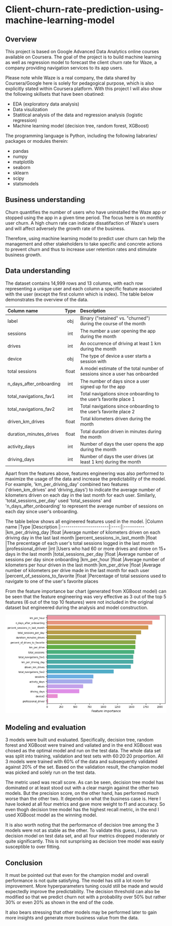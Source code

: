 # Client-churn-rate-prediction-using-machine-learning-model
## **Overview**

This project is based on Google Advanced Data Analytics online courses available on Coursera.
The goal of the project is to build machine learning as well as regression model to forecast the client churn rate for Waze, a company providing navigation services to its app users.

Please note while Waze is a real company, the data shared by Coursera/Google here is solely for pedagogical purpose, which is also explicitly stated within Coursera platform.
With this project I will also show the following skillsets that have been obatined:

* EDA (exploratory data analysis)
* Data visulization
* Statitical analysis of the data and regression analysis (logistic regression)
* Machine learning model (decision tree, random forest, XGBoost)

The programming language is Python, including the following liabraries/ packages or modules therein:

* pandas
* numpy
* matplotlib
* seaborn
* sklearn
* scipy
* statsmodels



## **Business understanding**

Churn quantifies the number of users who have uninstalled the Waze app or stopped using the app in a given time period. The focus here is on monthly user churn. A high churn rate can indicate dissatifaction of Waze's users and will affect adversely the growth rate of the business. 

Therefore, using machine learning model to predict user churn can help the management and other stakeholders to take specific and concrete actions to prevent churn and thus to increase user retention rates and stimulate business growth.


## **Data understanding**

The dataset contains 14,999 rows and 13 columns, with each row representing a unique user and each column a specific feature associated with the user (except the first column which is index). The table below demonstrates the overview of the data.

|Column name |Type |Description
|:-----------------------|:----:|:----------
|label                   |obj   |Binary ("retained" vs. "churned") during the course of the month
|sessions                |int   |The number a user opening the app during the month
|drives                  |int   |An occurrence of driving at least 1 km during the month
|device                  |obj   |The type of device a user starts a session with
|total sessions          |float |A model estimate of the total number of sessions since a user has onboarded
|n_days_after_onboarding |int   |The number of days since a user signed up for the app
|total_navigations_fav1  |int   |Total navigations since onboarding to the user’s favorite place 1
|total_navigations_fav2  |int   |Total navigations since onboarding to the user’s favorite place 2
|driven_km_drives        |float |Total kilometers driven during the month
|duration_minutes_drives |float |Total duration driven in minutes during the month
|activity_days           |int   |Number of days the user opens the app during the month
|driving_days            |int   |Number of days the user drives (at least 1 km) during the month

Apart from the features above, features engineering was also performed to maximize the usage of the data and increase the predictability of the model. For example, 'km_per_driving_day' combined two features ('driven_km_drives' and 'driving_days') to indicate the average number of kilometers driven on each day in the last month for each user. Similarly, 'total_sessions_per_day' used 'total_sessions' and 'n_days_after_onboarding' to represent the average number of sessions on each day since user's onboarding. 

The table below shows all engineered features used in the model.
|Column name |Type |Description
|:-----------------------|:----:|:----------
|km_per_driving_day              |float |Average number of kilometers driven on each driving day in the last last month
|percent_sessions_in_last_month  |float |The precentage of each user's total sessions logged in the last month
|professional_driver             |int   |Users who had 60 or more drives and drove on 15+ days in the last month
|total_sessions_per_day          |float |Average number of sessions per day since onboarding
|km_per_hour                     |float |Average number of kilometers per hour driven in the last month
|km_per_drive                    |float |Average number of kilometers per drive made in the last month for each user
|percent_of_sessions_to_favorite |float |Percentage of total sessions used to navigate to one of the user's favorite places

From the feature importance bar chart (generated from XGBoost model) can be seen that the feature engineering was very effective as 3 out of the top 5 features (6 out of the top 10 features) were not included in the original dataset but engineered during the analysis and model construction.

![alt text](https://github.com/friend-of-data/Client-churn-rate-prediction-using-ML-model/blob/main/Feature_importance.PNG)
## **Modeling and evaluation**

3 models were built und evaluated. Specifically, decision tree, random forest and XGBoost were trained and valiated and in the end XGBoost was chosed as the optimal model and run on the test data. The whole data set was split into training, validation and test sets with 60:20:20 proportion. All 3 models were trained with 60% of the data and subsequently validated against 20% of the set. Based on the validation result, the champion model was picked and solely run on the test data.

The metric used was recall score. As can be seen, decision tree model has dominated or at least stood out with a clear margin against the other two models. But the precision score, on the other hand, has performed much worse than the other two. It depends on what the business case is. Here I have looked at all four metrics and gave more weight to f1 and accuracy. So even thogh decision tree model has the highest recall metric, in the end I used XGBoost model as the winning model.

It is also worth noting that the performance of decision tree among the 3 models were not as stable as the other. To validate this guess, I also run decision model on test data set, and all four metrics dropped moderately or quite significantly. This is not sursprising as decision tree model was easily susceptible to over fitting.

## **Conclusion**

It must be pointed out that even for the champion model and overall performance is not quite satisfying. The model has still a lot room for improvement. More hyperparameters tuning could still be made and would expectedly improve the predictability. The decision threshold can also be modified so that we predict churn not with a probability over 50% but rather 30% or even 20% as shown in the end of the code. 

It also bears stressing that other models may be performed later to gain more insights and generate more business value from the data.

